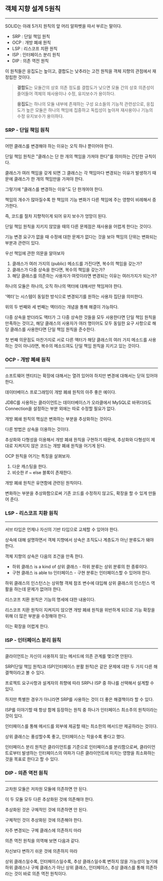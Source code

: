 ## 객체 지향 설계 5원칙

---

SOLID는 아래 5가지 원칙의 앞 머리 알파벳을 따서 부르는 말이다.

- SRP : 단일 책임 원칙
- OCP : 개방 폐쇄 원칙
- LSP : 리스코프 치환 원칙
- ISP : 인터페이스 분리 원칙
- DIP : 의존 역전 원칙



이 원칙들은 응집도는 높이고, 결합도는 낮추라는 고전 원칙을 객체 지향의 관점에서 재정립한 것이다.



> **결합도**는 모듈간의 상호 의존 정도를 결합도가 낮으면 모듈 간의 상호 의존성이 줄어들어 객체의 재사용이나 수정, 유지보수가 용이하다.
>
> **응집도**는 하나의 모듈 내부에 존재하는 구성 요소들의 기능적 관련성으로, 응집도가 높은 모듈은 하나의 책임에 집중하고 독립성이 높아져 재사용이나 기능의 수정 유지보수가 용이하다.



### SRP - 단일 책임 원칙

---

어떤 클래스를 변경해야 하는 이유는 오직 하나 뿐이어야 한다.



단일 책임 원칙은 "클래스는 단 한 개의 책임을 가져야 한다"를 의미하는 간단한 규칙이다.

클래스가 여러 책임을 갖게 되면 그 클래스는 각 책임마다 변경되는 이유가 발생하기 때문에 클래스가 한 개의 책임만을 가져야 한다.

그렇기에 "클래스를 변경하는 이유"도 단 한개여야 한다.



책임의 개수가 많아질수록 한 책임의 기능 변화가 다른 책임에 주는 영향이 비례해서 증가한다.

즉, 코드를 절차 지향적이게 되어 유지 보수가 엉망이 된다.

단일 책임 원칙을 지키지 않았을 때의 다른 문제점은 재사용을 어렵게 한다는 것이다.



기능 변경 요구가 없을 때 수정에 대한 문제가 없다는 것을 보아 책임의 단위는 변화되는 부분과 관련이 있다.



우선 책임에 관한 의문을 알아보자

1. 클래스가 여러 가지의 (public) 메소드를 가진다면, 복수의 책임을 갖는가?
2. 클래스가 다중 상속을 한다면, 복수의 책임을 갖는가?
3. 해당 클래스를 의존하는 사용자가 여럿이라면 변경되는 이유는 여러가지가 되는가?



하나의 모듈은 하나의, 오직 하나의 액터에 대해서만 책임져야 한다.

'액터'는 시스템이 동일한 방식으로 변경되기를 원하는 사용자 집단을 의미한다.



위의 두 번째와 세 번째는 액터라는 개념을 통해 해결이 가능하다.

다중 상속을 받더라도 액터가 그 다중 상속한 것들을 모두 사용한다면 단일 책임 원칙을 만족하는 것이고, 해당 클래스의 사용자가 여러 명이어도 모두 동일한 요구 사항으로 해당 클래스를 사용한다면 단일 책임 원칙을 준수한다.



첫 번째 의문점도 마찬가지로 서로 다른 액터가 해당 클래스의 여러 가지 메소드를 사용하는 것이 아니라면, 복수의 메소드여도 단일 책임 원칙을 지키고 있는 것이다.



### OCP - 개방 폐쇄 원칙

---

소프트웨어 엔티티는 확장에 대해서는 열려 있어야 하지만 변경에 대해서는 닫혀 있어야 한다.



데이터베이스 프로그래밍이 개방 폐쇄 원칙의 아주 좋은 예이다.

JDBC를 사용하는 클라이언트는 데이터베이스가 오라클에서 MySQL로 바뀌더라도 Connection을 설정하는 부분 외에는 따로 수정할 필요가 없다.



개방 폐쇄 원칙의 핵심은 변화하는 부분을 추상화하는 것이다.

다른 방법은 상속을 이용하는 것이다.



추상화와 다형성을 이용해서 개방 폐쇄 원칙을 구현하기 때문에, 추상화와 다형성이 제대로 지켜지지 않은 코드는 개방 폐쇄 원칙을 어기게 된다.



OCP 원칙을 어기는 특징을 살펴보자.



1. 다운 캐스팅을 한다.
2. 비슷한 if ~ else 블록이 존재한다.



개방 폐쇄 원칙은 유연함에 관련된 원칙이다.

변화하는 부분을 추상화함으로써 기존 코드를 수정하지 않고도, 확장을 할 수 있게 만들어 준다.



### LSP - 리스코프 치환 원칙

---

서브 타입은 언제나 자신의 기반 타입으로 교체할 수 있어야 한다.



상속에 대해 설명하면서 객체 지향에서 상속은 조직도나 계층도가 아닌 분류도가 돼야 한다.

객체 지향의 상속은 다음의 조건을 만족 한다.

- 하위 클래스 is a kind of 상위 클래스 - 하위 분류는 상위 분류의 한 종류이다.
- 구현 클래스 is able to 인터페이스 - 구현 분류는 인터페이스할 수 있어야 한다.



하위 클래스의 인스턴스는 상위형 객체 참조 변수에 대입해 상위 클래스의 인스턴스 역활을 하는데 문제가 없어야 한다.



리스코프 치환 원칙은 기능의 명세에 대한 내용이다.



리스코프 치환 원칙이 지켜지지 않으면 개방 폐쇄 원칙을 위반하게 되므로 기능 확장을 위해 더 많은 부분을 수정해야 한다.

이는 확장을 어렵게 한다.



### ISP - 인터페이스 분리 원칙

---

클라이언트는 자신이 사용하지 않는 메서드에 의존 관계를 맺으면 안된다.



SRP(단일 책임 원칙)과 ISP(인터페이스 분활 원칙)은 같은 문제에 대한 두 가지 다른 해결책이라고 볼 수 있다.

프로젝트 요구사항과 설계자의 취향에 따라 SRP나 ISP 중 하나를 선택해서 설계할 수 있다.

하지만 특별한 경우가 아니라면 SRP를 사용하는 것이 더 좋은 해결책이라 할 수 있다.



ISP를 이야기할 때 항상 함께 등장하는 원칙 중 하나가 인터페이스 최소주의 원칙이라는 것이 있다.

인터페이스를 통해 메서드를 외부에 제공할 때는 최소한의 메서드만 제공하라는 것이다.

상위 클래스는 풍성할수록 좋고, 인터페이스는 작을수록 좋다고 했다.



인터페이스 분리 원칙은 클라이언트를 기준으로 인터페이스를 분리함으로써, 클라이언트로부터 발생하는 인터페이스의 여파가 다른 클라이언트에 미치는 영향을 최소화하는 것을 목표로 한다고 할 수 있다.



### DIP - 의존 역전 원칙

---

고차원 모듈은 저차원 모듈에 의존하면 안 된다.

이 두 모듈 모두 다른 추상화된 것에 의존해야 한다.

추상화된 것은 구체적인 것에 의존하면 안 된다.

구체적인 것이 추상화된 것에 의존해야 한다.

자주 변경되는 구체 클래스에 의존하지 마라



의존 역전 원칙을 의역해 보면 다음과 같다.

자신보다 변하기 쉬운 것에 의존하지 마라



상위 클래스일수록, 인터페이스일수록, 추상 클래스일수록 변하지 않을 가능성이 높기에 하위 클래스나 구체 클래스가 아닌 상위 클래스, 인터페이스, 추상 클래스를 통해 의존하라는 것이 바로 의존 역전 원칙이다.

